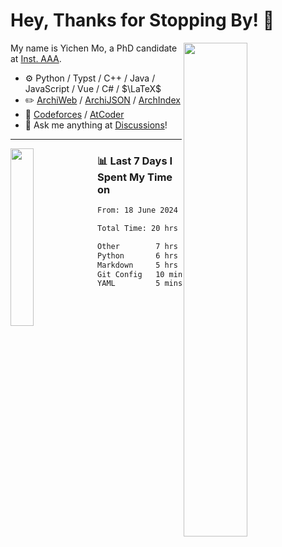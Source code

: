 # Hey, Thanks for Stopping By! 🦭

<picture>
    <source media="(prefers-color-scheme: dark)" srcset="https://github-readme-stats.vercel.app/api?username=amomorning&show_icons=true&theme=noctis_minimus&hide=issues">
    <img align="right" width="45%" src="https://github-readme-stats.vercel.app/api?username=amomorning&show_icons=true&theme=graywhite&hide=issues">
</picture>


My name is Yichen Mo, a PhD candidate at [Inst. AAA](https://archialgo.com).

-   :gear: Python / Typst / C++ / Java / JavaScript / Vue / C# / $\LaTeX$ 
-   :pencil2: [ArchiWeb](https://web.archialgo.com) / [ArchiJSON](https://www.food4rhino.com/en/app/archijson) / [ArchIndex](https://index.archialgo.com/) 
-   :abacus: [Codeforces](https://codeforces.com/profile/LaPluma) / [AtCoder](https://atcoder.jp/users/amomorning)
-   :thought_balloon: Ask me anything at [Discussions](https://github.com/amomorning/amomorning/discussions/new)!


---

<picture>
    <source media="(prefers-color-scheme: dark)" srcset="https://github-readme-stats.vercel.app/api/top-langs/?username=amomorning&hide=Mathematica&theme=noctis_minimus">
    <img align="left" width="27%" src="https://github-readme-stats.vercel.app/api/top-langs/?username=amomorning&hide=Mathematica&theme=graywhite">
</picture>

  
### 📊 Last 7 Days I Spent My Time on

<!--START_SECTION:waka-->

```txt
From: 18 June 2024 - To: 25 June 2024

Total Time: 20 hrs 7 mins

Other        7 hrs 36 mins   █████████▒░░░░░░░░░░░░░░░   37.81 %
Python       6 hrs 31 mins   ████████░░░░░░░░░░░░░░░░░   32.41 %
Markdown     5 hrs 32 mins   ███████░░░░░░░░░░░░░░░░░░   27.57 %
Git Config   10 mins         ▒░░░░░░░░░░░░░░░░░░░░░░░░   00.86 %
YAML         5 mins          ░░░░░░░░░░░░░░░░░░░░░░░░░   00.46 %
```

<!--END_SECTION:waka-->　　
